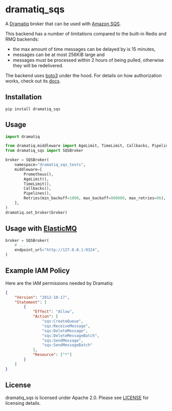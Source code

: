 # dramatiq_sqs

A [Dramatiq] broker that can be used with [Amazon SQS].

This backend has a number of limitations compared to the built-in
Redis and RMQ backends:

* the max amount of time messages can be delayed by is 15 minutes,
* messages can be at most 256KiB large and
* messages must be processed within 2 hours of being pulled, otherwise
  they will be redelivered.

The backend uses [boto3] under the hood.  For details on how
authorization works, check out its [docs].


## Installation

    pip install dramatiq_sqs


## Usage

``` python
import dramatiq

from dramatiq.middleware import AgeLimit, TimeLimit, Callbacks, Pipelines, Prometheus, Retries
from dramatiq_sqs import SQSBroker

broker = SQSBroker(
    namespace="dramatiq_sqs_tests",
    middleware=[
        Prometheus(),
        AgeLimit(),
        TimeLimit(),
        Callbacks(),
        Pipelines(),
        Retries(min_backoff=1000, max_backoff=900000, max_retries=96),
    ],
)
dramatiq.set_broker(broker)
```


## Usage with [ElasticMQ]

``` python
broker = SQSBroker(
    # ...
    endpoint_url="http://127.0.0.1:9324",
)
```

## Example IAM Policy

Here are the IAM permissions needed by Dramatiq:

``` json
{
    "Version": "2012-10-17",
    "Statement": [
        {
            "Effect": "Allow",
            "Action": [
                "sqs:CreateQueue",
                "sqs:ReceiveMessage",
                "sqs:DeleteMessage",
                "sqs:DeleteMessageBatch",
                "sqs:SendMessage",
                "sqs:SendMessageBatch"
            ],
            "Resource": ["*"]
        }
    ]
}
```

## License

dramatiq_sqs is licensed under Apache 2.0.  Please see
[LICENSE] for licensing details.


[Dramatiq]: https://dramatiq.io
[Amazon SQS]: https://aws.amazon.com/sqs/
[boto3]: https://boto3.readthedocs.io/en/latest/
[docs]: https://boto3.readthedocs.io/en/latest/guide/quickstart.html#configuration
[LICENSE]: https://github.com/Bogdanp/dramatiq_sqs/blob/master/LICENSE
[ElasticMQ]: https://github.com/adamw/elasticmq
